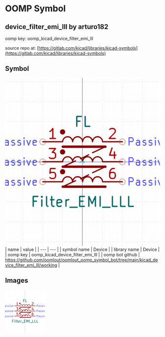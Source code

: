 # OOMP Symbol  
## device_filter_emi_lll  by arturo182  
  
oomp key: oomp_kicad_device_filter_emi_lll  
  
source repo at: [https://gitlab.com/kicad/libraries/kicad-symbols](https://gitlab.com/kicad/libraries/kicad-symbols)  
## Symbol  
  
[![working.png](working_600.png)](working.png)  
| name | value | 
| --- | --- | 
| symbol name | Device | 
| library name | Device | 
| oomp key | oomp_kicad_device_filter_emi_lll | 
| oomp bot github | https://github.com/oomlout/oomlout_oomp_symbol_bot/tree/main/kicad_device_filter_emi_lll/working | 
## Images  
  
[![working.png](working_140.png)](working.png)  
